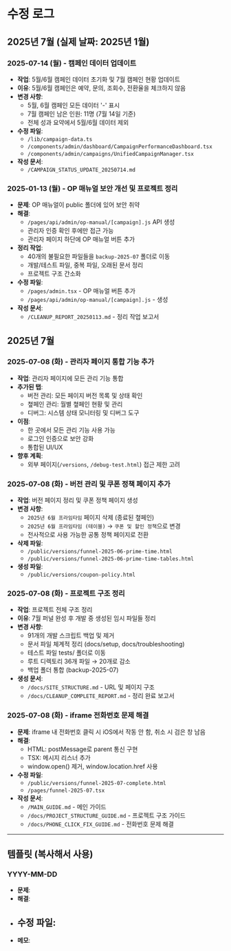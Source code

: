 # 수정 로그

## 2025년 7월 (실제 날짜: 2025년 1월)

### 2025-07-14 (월) - 캠페인 데이터 업데이트
- **작업**: 5월/6월 캠페인 데이터 초기화 및 7월 캠페인 현황 업데이트
- **이유**: 5월/6월 캠페인은 예약, 문의, 조회수, 전환율을 체크하지 않음
- **변경 사항**:
  - 5월, 6월 캠페인 모든 데이터 '-' 표시
  - 7월 캠페인 남은 인원: 11명 (7월 14일 기준)
  - 전체 성과 요약에서 5월/6월 데이터 제외
- **수정 파일**:
  - `/lib/campaign-data.ts`
  - `/components/admin/dashboard/CampaignPerformanceDashboard.tsx`
  - `/components/admin/campaigns/UnifiedCampaignManager.tsx`
- **작성 문서**:
  - `/CAMPAIGN_STATUS_UPDATE_20250714.md`

### 2025-01-13 (월) - OP 매뉴얼 보안 개선 및 프로젝트 정리
- **문제**: OP 매뉴얼이 public 폴더에 있어 보안 취약
- **해결**: 
  - `/pages/api/admin/op-manual/[campaign].js` API 생성
  - 관리자 인증 확인 후에만 접근 가능
  - 관리자 페이지 하단에 OP 매뉴얼 버튼 추가
- **정리 작업**:
  - 40개의 불필요한 파일들을 `backup-2025-07` 폴더로 이동
  - 개발/테스트 파일, 중복 파일, 오래된 문서 정리
  - 프로젝트 구조 간소화
- **수정 파일**:
  - `/pages/admin.tsx` - OP 매뉴얼 버튼 추가
  - `/pages/api/admin/op-manual/[campaign].js` - 생성
- **작성 문서**:
  - `/CLEANUP_REPORT_20250113.md` - 정리 작업 보고서

## 2025년 7월

### 2025-07-08 (화) - 관리자 페이지 통합 기능 추가
- **작업**: 관리자 페이지에 모든 관리 기능 통합
- **추가된 탭**:
  - 버전 관리: 모든 페이지 버전 목록 및 상태 확인
  - 쳪페인 관리: 월별 쳪페인 현황 및 관리
  - 디버그: 시스템 상태 모니터링 및 디버그 도구
- **이점**:
  - 한 곳에서 모든 관리 기능 사용 가능
  - 로그인 인증으로 보안 강화
  - 통합된 UI/UX
- **향후 계획**:
  - 외부 페이지(`/versions`, `/debug-test.html`) 접근 제한 고려

### 2025-07-08 (화) - 버전 관리 및 쿠폰 정책 페이지 추가
- **작업**: 버전 페이지 정리 및 쿠폰 정책 페이지 생성
- **변경 사항**:
  - `2025년 6월 프라임타임` 페이지 삭제 (종료된 쳪페인)
  - `2025년 6월 프라임타임 (테이블)` → `쿠폰 및 할인 정책`으로 변경
  - 전사적으로 사용 가능한 공통 정책 페이지로 전환
- **삭제 파일**:
  - `/public/versions/funnel-2025-06-prime-time.html`
  - `/public/versions/funnel-2025-06-prime-time-tables.html`
- **생성 파일**:
  - `/public/versions/coupon-policy.html`

### 2025-07-08 (화) - 프로젝트 구조 정리
- **작업**: 프로젝트 전체 구조 정리
- **이유**: 7월 퍼널 완성 후 개발 중 생성된 임시 파일들 정리
- **변경 사항**:
  - 91개의 개발 스크립트 백업 및 제거
  - 문서 파일 체계적 정리 (docs/setup, docs/troubleshooting)
  - 테스트 파일 tests/ 폴더로 이동
  - 루트 디렉토리 36개 파일 → 20개로 감소
  - 백업 폴더 통합 (backup-2025-07)
- **생성 문서**:
  - `/docs/SITE_STRUCTURE.md` - URL 및 페이지 구조
  - `/docs/CLEANUP_COMPLETE_REPORT.md` - 정리 완료 보고서

### 2025-07-08 (화) - iframe 전화번호 문제 해결
- **문제**: iframe 내 전화번호 클릭 시 iOS에서 작동 안 함, 취소 시 검은 창 남음
- **해결**: 
  - HTML: postMessage로 parent 통신 구현
  - TSX: 메시지 리스너 추가
  - window.open() 제거, window.location.href 사용
- **수정 파일**:
  - `/public/versions/funnel-2025-07-complete.html`
  - `/pages/funnel-2025-07.tsx`
- **작성 문서**:
  - `/MAIN_GUIDE.md` - 메인 가이드
  - `/docs/PROJECT_STRUCTURE_GUIDE.md` - 프로젝트 구조 가이드
  - `/docs/PHONE_CLICK_FIX_GUIDE.md` - 전화번호 문제 해결

---

## 템플릿 (복사해서 사용)

### YYYY-MM-DD
- **문제**: 
- **해결**: 
- **수정 파일**:
  - 
- **메모**: 
